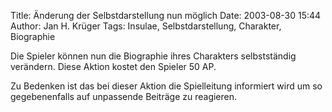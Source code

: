 Title: Änderung der Selbstdarstellung nun möglich
Date: 2003-08-30 15:44
Author: Jan H. Krüger
Tags: Insulae, Selbstdarstellung, Charakter, Biographie

Die Spieler können nun die Biographie ihres Charakters selbstständig verändern. Diese Aktion kostet den Spieler 50 AP.

Zu Bedenken ist das bei dieser Aktion die Spielleitung informiert wird um so gegebenenfalls auf unpassende Beiträge zu reagieren.